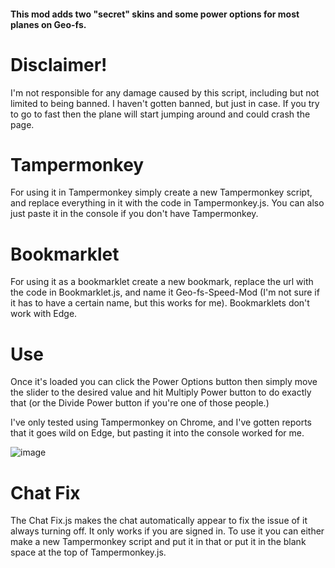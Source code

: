 #### This mod adds two "secret" skins and some power options for most planes on Geo-fs.

# Disclaimer!
I'm not responsible for any damage caused by this script, including but not limited to being banned. I haven't gotten banned, but just in case. If you try to go to fast then the plane will start jumping around and could crash the page.

# Tampermonkey
For using it in Tampermonkey simply create a new Tampermonkey script, and replace everything in it with the code in Tampermonkey.js. You can also just paste it in the console if you don't have Tampermonkey.

# Bookmarklet
For using it as a bookmarklet create a new bookmark, replace the url with the code in Bookmarklet.js, and name it Geo-fs-Speed-Mod (I'm not sure if it has to have a certain name, but this works for me). Bookmarklets don't work with Edge.

# Use
Once it's loaded you can click the Power Options button then simply move the slider to the desired value and hit Multiply Power button to do exactly that (or the Divide Power button if you're one of those people.)

I've only tested using Tampermonkey on Chrome, and I've gotten reports that it goes wild on Edge, but pasting it into the console worked for me.

![image](https://github.com/Pigensworth/Geo-fs-Mod/assets/136399546/13466356-ef3c-41f1-a20b-2ced3a1c695a)

# Chat Fix
The Chat Fix.js makes the chat automatically appear to fix the issue of it always turning off. It only works if you are signed in. To use it you can either make a new Tampermonkey script and put it in that or put it in the blank space at the top of Tampermonkey.js.
